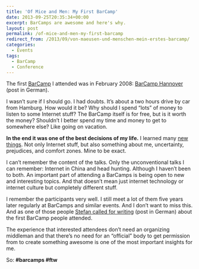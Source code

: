 ```yaml
---
title: 'Of Mice and Men: My First BarCamp'
date: 2013-09-25T20:35:34+00:00
excerpt: BarCamps are awesome and here's why.
layout: post
permalink: /of-mice-and-men-my-first-barcamp
redirect_from: /2013/09/von-maeusen-und-menschen-mein-erstes-barcamp/
categories:
  - Events
tags:
  - BarCamp
  - Conference
---
```

The first [BarCamp](https://en.wikipedia.org/wiki/Barcamp "BarCamp definition on WikiPedia") I attended was in February 2008: [BarCamp Hannover](https://www.barcamphannover.de/ "BarCamp Hannover Community (German)") (post in German).

I wasn’t sure if I should go. I had doubts. It’s about a two hours drive by car from Hamburg. How would it be? Why should I spend “lots” of money to listen to some Internet stuff? The BarCamp itself is for free, but is it worth the money? Shouldn’t I better spend my time and money to get to somewhere else? Like going on vacation.

**In the end it was one of the best decisions of my life.** I learned many [new things](/barcamp-hannover-2008). Not only Internet stuff, but also something about me, uncertainty, prejudices, and comfort zones. Mine to be exact.

I can’t remember the content of the talks. Only the unconventional talks I can remember: Internet in China and head hunting. Although I haven’t been to both. An important part of attending a BarCamps is being open to new and interesting topics. And that doesn’t mean just internet technology or internet culture but completely different stuff.

I remember the participants very well. I still meet a lot of them five years later regularly at BarCamps and similar events. And I don’t want to miss this. And as one of those people [Stefan called for writing](http://cortexdigital.de/2013/09/blogparade-dein-erstes-barcamp/ "Blog parade about BarCamps (German)") (post in German) about the first BarCamp people attended.

The experience that interested attendees don’t need an organizing middleman and that there’s no need for an “official” body to get permission from to create something awesome is one of the most important insights for me.

So: **#barcamps #ftw**
